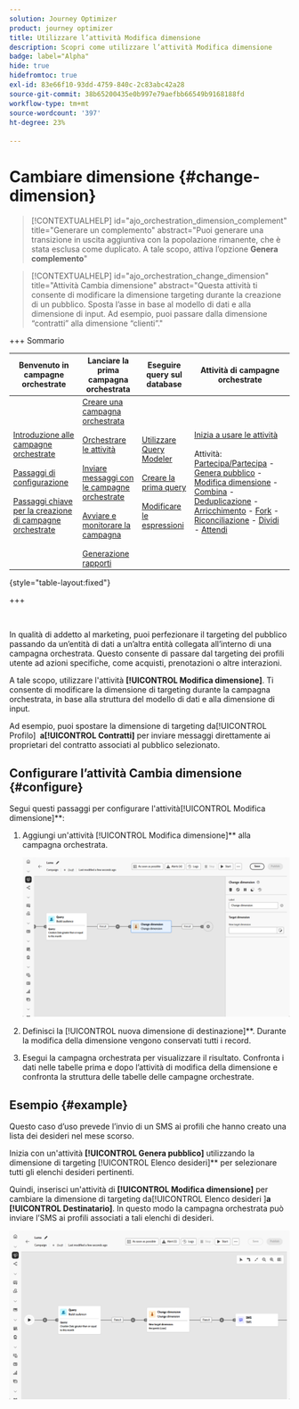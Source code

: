 ```yaml
---
solution: Journey Optimizer
product: journey optimizer
title: Utilizzare l’attività Modifica dimensione
description: Scopri come utilizzare l’attività Modifica dimensione
badge: label="Alpha"
hide: true
hidefromtoc: true
exl-id: 83e66f10-93dd-4759-840c-2c83abc42a28
source-git-commit: 38b65200435e0b997e79aefbb66549b9168188fd
workflow-type: tm+mt
source-wordcount: '397'
ht-degree: 23%

---
```


# Cambiare dimensione {#change-dimension}

>[!CONTEXTUALHELP]
>id="ajo_orchestration_dimension_complement"
>title="Generare un complemento"
>abstract="Puoi generare una transizione in uscita aggiuntiva con la popolazione rimanente, che è stata esclusa come duplicato. A tale scopo, attiva l’opzione **Genera complemento**"

>[!CONTEXTUALHELP]
>id="ajo_orchestration_change_dimension"
>title="Attività Cambia dimensione"
>abstract="Questa attività ti consente di modificare la dimensione targeting durante la creazione di un pubblico. Sposta l’asse in base al modello di dati e alla dimensione di input. Ad esempio, puoi passare dalla dimensione “contratti” alla dimensione “clienti”."

+++ Sommario

| Benvenuto in campagne orchestrate | Lanciare la prima campagna orchestrata | Eseguire query sul database | Attività di campagne orchestrate |
|---|---|---|---|
| [Introduzione alle campagne orchestrate](../gs-orchestrated-campaigns.md)<br/><br/>[Passaggi di configurazione](../configuration-steps.md)<br/><br/>[Passaggi chiave per la creazione di campagne orchestrate](../gs-campaign-creation.md) | [Creare una campagna orchestrata](../create-orchestrated-campaign.md)<br/><br/>[Orchestrare le attività](../orchestrate-activities.md)<br/><br/>[Inviare messaggi con le campagne orchestrate](../send-messages.md)<br/><br/>[Avviare e monitorare la campagna](../start-monitor-campaigns.md)<br/><br/>[Generazione rapporti](../reporting-campaigns.md) | [Utilizzare Query Modeler](../orchestrated-rule-builder.md)<br/><br/>[Creare la prima query](../build-query.md)<br/><br/>[Modificare le espressioni](../edit-expressions.md) | [Inizia a usare le attività](about-activities.md)<br/><br/>Attività:<br/>[Partecipa/Partecipa](and-join.md) - [Genera pubblico](build-audience.md) - [Modifica dimensione](change-dimension.md) - [Combina](combine.md) - [Deduplicazione](deduplication.md) - [Arricchimento](enrichment.md) - [Fork](fork.md) - [Riconciliazione](reconciliation.md) - [Dividi](split.md) - [Attendi](wait.md) |

{style="table-layout:fixed"}

+++

<br/>

In qualità di addetto al marketing, puoi perfezionare il targeting del pubblico passando da un’entità di dati a un’altra entità collegata all’interno di una campagna orchestrata. Questo consente di passare dal targeting dei profili utente ad azioni specifiche, come acquisti, prenotazioni o altre interazioni.

A tale scopo, utilizzare l&#39;attività **[!UICONTROL Modifica dimensione]**. Ti consente di modificare la dimensione di targeting durante la campagna orchestrata, in base alla struttura del modello di dati e alla dimensione di input.

Ad esempio, puoi spostare la dimensione di targeting da **&#x200B;**&#x200B;[!UICONTROL Profilo] **&#x200B; a &#x200B;**&#x200B;**[!UICONTROL Contratti]** per inviare messaggi direttamente ai proprietari del contratto associati al pubblico selezionato.

<!--
>[!IMPORTANT]
>
>Please note that the **[!UICONTROL Change Dimension]** and **[!UICONTROL Change Data source]** activities should not be added in one row. If you need to use both activities consecutively, make sure you include an **[!UICONTROL Enrichement]** activity in between them. This ensures proper execution and prevents potential conflicts or errors.-->

## Configurare l’attività Cambia dimensione {#configure}

Segui questi passaggi per configurare l&#39;attività **&#x200B;**&#x200B;[!UICONTROL Modifica dimensione]**:

1. Aggiungi un&#39;attività **&#x200B;**&#x200B;[!UICONTROL Modifica dimensione]** alla campagna orchestrata.

   ![](../assets/change-dimension.png)

1. Definisci la **&#x200B;**&#x200B;[!UICONTROL nuova dimensione di destinazione]**. Durante la modifica della dimensione vengono conservati tutti i record.

1. Esegui la campagna orchestrata per visualizzare il risultato. Confronta i dati nelle tabelle prima e dopo l’attività di modifica della dimensione e confronta la struttura delle tabelle delle campagne orchestrate.

## Esempio {#example}

Questo caso d’uso prevede l’invio di un SMS ai profili che hanno creato una lista dei desideri nel mese scorso.

Inizia con un&#39;attività **[!UICONTROL Genera pubblico]** utilizzando la dimensione di targeting **&#x200B;**&#x200B;[!UICONTROL Elenco desideri]** per selezionare tutti gli elenchi desideri pertinenti.

Quindi, inserisci un&#39;attività di **[!UICONTROL Modifica dimensione]** per cambiare la dimensione di targeting da **&#x200B;**&#x200B;[!UICONTROL Elenco desideri &#x200B;]&#x200B;**a &#x200B;**&#x200B;**[!UICONTROL Destinatario]**. In questo modo la campagna orchestrata può inviare l’SMS ai profili associati a tali elenchi di desideri.

![](../assets/change-dimension-example.png)
